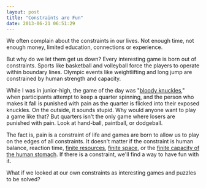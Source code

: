 ```yaml
---
layout: post
title: "Constraints are Fun"
date: 2013-06-21 06:51:29
---
```


We often complain about the constraints in our lives. Not enough time, not enough money, limited education, connections or experience.

But why do we let them get us down? Every interesting game is born out of constraints. Sports like basketball and volleyball force the players to operate within boundary lines. Olympic events like weightlifting and long jump are constrained by human strength and capacity.

While I was in junior-high, the game of the day was "[bloody knuckles][1]," when participants attempt to keep a quarter spinning, and the person who makes it fall is punished with pain as the quarter is flicked into their exposed knuckles. On the outside, it sounds stupid. Why would anyone want to play a game like that? But quarters isn't the only game where losers are punished with pain. Look at hand-ball, paintball, or dodgeball.

 [1]: http://en.wikipedia.org/wiki/Bloody_Knuckles

The fact is, pain is a constraint of life and games are born to allow us to play on the edges of all constraints. It doesn't matter if the constraint is human balance, reaction time, <a href="http://en.wikipedia.org/wiki/The_Settlers_of_Catan" target="_blank" title="Settlers!">finite resources</a>, <a href="http://en.wikipedia.org/wiki/Tetris" target="_blank" title="The music from the game boy version is forever etched in my brain.">finite space</a>, or the <a href="http://en.wikipedia.org/wiki/Gallon_challenge" target="_blank" title="I'm surprised I made it through high school without playing this game.">finite capacity of the human stomach</a>. If there is a constraint, we'll find a way to have fun with it.

What if we looked at our own constraints as interesting games and puzzles to be solved?